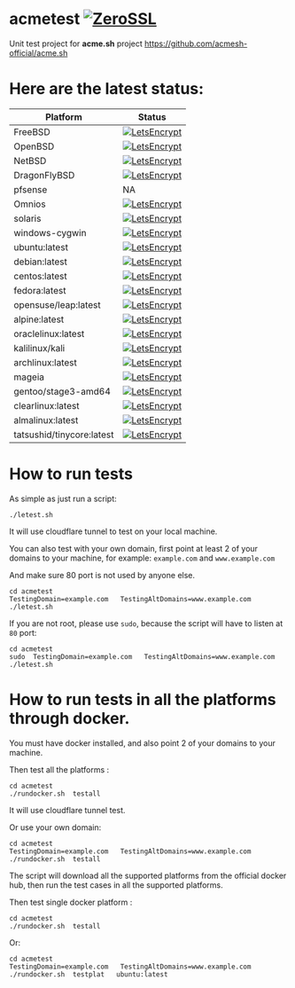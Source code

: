 # acmetest [![ZeroSSL](https://github.com/acmesh-official/acmetest/actions/workflows/ZeroSSL.yml/badge.svg)](https://github.com/acmesh-official/acmetest/actions/workflows/ZeroSSL.yml)
Unit test project for **acme.sh** project https://github.com/acmesh-official/acme.sh



# Here are the latest status:

| Platform | Status|
-----------|-------|
|FreeBSD| [![LetsEncrypt](https://github.com/acmesh-official/acmetest/actions/workflows/FreeBSD.yml/badge.svg)](https://github.com/acmesh-official/acmetest/actions/workflows/FreeBSD.yml) |
|OpenBSD| [![LetsEncrypt](https://github.com/acmesh-official/acmetest/actions/workflows/OpenBSD.yml/badge.svg)](https://github.com/acmesh-official/acmetest/actions/workflows/OpenBSD.yml) |
|NetBSD| [![LetsEncrypt](https://github.com/acmesh-official/acmetest/actions/workflows/NetBSD.yml/badge.svg)](https://github.com/acmesh-official/acmetest/actions/workflows/NetBSD.yml) |
|DragonFlyBSD| [![LetsEncrypt](https://github.com/acmesh-official/acmetest/actions/workflows/DragonFlyBSD.yml/badge.svg)](https://github.com/acmesh-official/acmetest/actions/workflows/DragonFlyBSD.yml) |
|pfsense| NA |
|Omnios| [![LetsEncrypt](https://github.com/acmesh-official/acmetest/actions/workflows/Omnios.yml/badge.svg)](https://github.com/acmesh-official/acmetest/actions/workflows/Omnios.yml)|
|solaris| [![LetsEncrypt](https://github.com/acmesh-official/acmetest/actions/workflows/Solaris.yml/badge.svg)](https://github.com/acmesh-official/acmetest/actions/workflows/Solaris.yml)|
|windows-cygwin| [![LetsEncrypt](https://github.com/acmesh-official/acmetest/actions/workflows/Windows.yml/badge.svg)](https://github.com/acmesh-official/acmetest/actions/workflows/Windows.yml)|
|ubuntu:latest| [![LetsEncrypt](https://github.com/acmesh-official/acmetest/actions/workflows/Linux.yml/badge.svg)](https://github.com/acmesh-official/acmetest/actions/workflows/Linux.yml)|
|debian:latest| [![LetsEncrypt](https://github.com/acmesh-official/acmetest/actions/workflows/Linux.yml/badge.svg)](https://github.com/acmesh-official/acmetest/actions/workflows/Linux.yml)|
|centos:latest| [![LetsEncrypt](https://github.com/acmesh-official/acmetest/actions/workflows/Linux.yml/badge.svg)](https://github.com/acmesh-official/acmetest/actions/workflows/Linux.yml)|
|fedora:latest| [![LetsEncrypt](https://github.com/acmesh-official/acmetest/actions/workflows/Linux.yml/badge.svg)](https://github.com/acmesh-official/acmetest/actions/workflows/Linux.yml)|
|opensuse/leap:latest| [![LetsEncrypt](https://github.com/acmesh-official/acmetest/actions/workflows/Linux.yml/badge.svg)](https://github.com/acmesh-official/acmetest/actions/workflows/Linux.yml) |
|alpine:latest| [![LetsEncrypt](https://github.com/acmesh-official/acmetest/actions/workflows/Linux.yml/badge.svg)](https://github.com/acmesh-official/acmetest/actions/workflows/Linux.yml)|
|oraclelinux:latest| [![LetsEncrypt](https://github.com/acmesh-official/acmetest/actions/workflows/Linux.yml/badge.svg)](https://github.com/acmesh-official/acmetest/actions/workflows/Linux.yml)|
|kalilinux/kali| [![LetsEncrypt](https://github.com/acmesh-official/acmetest/actions/workflows/Linux.yml/badge.svg)](https://github.com/acmesh-official/acmetest/actions/workflows/Linux.yml) |
|archlinux:latest| [![LetsEncrypt](https://github.com/acmesh-official/acmetest/actions/workflows/Linux.yml/badge.svg)](https://github.com/acmesh-official/acmetest/actions/workflows/Linux.yml)|
|mageia| [![LetsEncrypt](https://github.com/acmesh-official/acmetest/actions/workflows/Linux.yml/badge.svg)](https://github.com/acmesh-official/acmetest/actions/workflows/Linux.yml) |
|gentoo/stage3-amd64| [![LetsEncrypt](https://github.com/acmesh-official/acmetest/actions/workflows/Linux.yml/badge.svg)](https://github.com/acmesh-official/acmetest/actions/workflows/Linux.yml)|
|clearlinux:latest| [![LetsEncrypt](https://github.com/acmesh-official/acmetest/actions/workflows/Linux.yml/badge.svg)](https://github.com/acmesh-official/acmetest/actions/workflows/Linux.yml)|
|almalinux:latest| [![LetsEncrypt](https://github.com/acmesh-official/acmetest/actions/workflows/Linux.yml/badge.svg)](https://github.com/acmesh-official/acmetest/actions/workflows/Linux.yml)|
|tatsushid/tinycore:latest| [![LetsEncrypt](https://github.com/acmesh-official/acmetest/actions/workflows/Linux.yml/badge.svg)](https://github.com/acmesh-official/acmetest/actions/workflows/Linux.yml)|


# How to run tests

As simple as just run a script:

```
./letest.sh
```

It will use cloudflare tunnel to test on your local machine.


You can also test with your own domain, first point at least 2 of your domains to your machine, 
for example: `example.com` and `www.example.com`

And make sure 80 port is not used by anyone else.

```
cd acmetest
TestingDomain=example.com   TestingAltDomains=www.example.com  ./letest.sh
```

If you are not root,  please use `sudo`, because the script will have to listen at `80` port:

```
cd acmetest
sudo  TestingDomain=example.com   TestingAltDomains=www.example.com  ./letest.sh

```

# How to run tests in all the platforms through docker.

You must have docker installed, and also point 2 of your domains to your machine.

Then test all the platforms :

```
cd acmetest
./rundocker.sh  testall
```

It will use cloudflare tunnel test.

Or use your own domain:

```
cd acmetest
TestingDomain=example.com   TestingAltDomains=www.example.com  ./rundocker.sh  testall
```

The script will download all the supported platforms from the official docker hub, then run the test cases in all the supported platforms.

Then test single docker platform :

```
cd acmetest
./rundocker.sh  testall
```

Or:

```
cd acmetest
TestingDomain=example.com   TestingAltDomains=www.example.com  ./rundocker.sh  testplat   ubuntu:latest
```










